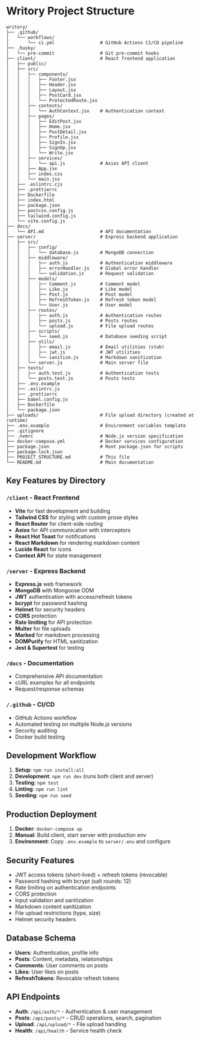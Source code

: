# Writory Project Structure

```
writory/
├── .github/
│   └── workflows/
│       └── ci.yml                 # GitHub Actions CI/CD pipeline
├── .husky/
│   └── pre-commit                 # Git pre-commit hooks
├── client/                        # React frontend application
│   ├── public/
│   ├── src/
│   │   ├── components/
│   │   │   ├── Footer.jsx
│   │   │   ├── Header.jsx
│   │   │   ├── Layout.jsx
│   │   │   ├── PostCard.jsx
│   │   │   └── ProtectedRoute.jsx
│   │   ├── contexts/
│   │   │   └── AuthContext.jsx    # Authentication context
│   │   ├── pages/
│   │   │   ├── EditPost.jsx
│   │   │   ├── Home.jsx
│   │   │   ├── PostDetail.jsx
│   │   │   ├── Profile.jsx
│   │   │   ├── SignIn.jsx
│   │   │   ├── SignUp.jsx
│   │   │   └── Write.jsx
│   │   ├── services/
│   │   │   └── api.js             # Axios API client
│   │   ├── App.jsx
│   │   ├── index.css
│   │   └── main.jsx
│   ├── .eslintrc.cjs
│   ├── .prettierrc
│   ├── Dockerfile
│   ├── index.html
│   ├── package.json
│   ├── postcss.config.js
│   ├── tailwind.config.js
│   └── vite.config.js
├── docs/
│   └── API.md                     # API documentation
├── server/                        # Express backend application
│   ├── src/
│   │   ├── config/
│   │   │   └── database.js        # MongoDB connection
│   │   ├── middleware/
│   │   │   ├── auth.js            # Authentication middleware
│   │   │   ├── errorHandler.js    # Global error handler
│   │   │   └── validation.js      # Request validation
│   │   ├── models/
│   │   │   ├── Comment.js         # Comment model
│   │   │   ├── Like.js            # Like model
│   │   │   ├── Post.js            # Post model
│   │   │   ├── RefreshToken.js    # Refresh token model
│   │   │   └── User.js            # User model
│   │   ├── routes/
│   │   │   ├── auth.js            # Authentication routes
│   │   │   ├── posts.js           # Posts routes
│   │   │   └── upload.js          # File upload routes
│   │   ├── scripts/
│   │   │   └── seed.js            # Database seeding script
│   │   ├── utils/
│   │   │   ├── email.js           # Email utilities (stub)
│   │   │   ├── jwt.js             # JWT utilities
│   │   │   └── sanitize.js        # Markdown sanitization
│   │   └── server.js              # Main server file
│   ├── tests/
│   │   ├── auth.test.js           # Authentication tests
│   │   └── posts.test.js          # Posts tests
│   ├── .env.example
│   ├── .eslintrc.js
│   ├── .prettierrc
│   ├── babel.config.js
│   ├── Dockerfile
│   └── package.json
├── uploads/                       # File upload directory (created at runtime)
├── .env.example                   # Environment variables template
├── .gitignore
├── .nvmrc                         # Node.js version specification
├── docker-compose.yml             # Docker services configuration
├── package.json                   # Root package.json for scripts
├── package-lock.json
├── PROJECT_STRUCTURE.md           # This file
└── README.md                      # Main documentation
```

## Key Features by Directory

### `/client` - React Frontend
- **Vite** for fast development and building
- **Tailwind CSS** for styling with custom prose styles
- **React Router** for client-side routing
- **Axios** for API communication with interceptors
- **React Hot Toast** for notifications
- **React Markdown** for rendering markdown content
- **Lucide React** for icons
- **Context API** for state management

### `/server` - Express Backend
- **Express.js** web framework
- **MongoDB** with Mongoose ODM
- **JWT** authentication with access/refresh tokens
- **bcrypt** for password hashing
- **Helmet** for security headers
- **CORS** protection
- **Rate limiting** for API protection
- **Multer** for file uploads
- **Marked** for markdown processing
- **DOMPurify** for HTML sanitization
- **Jest & Supertest** for testing

### `/docs` - Documentation
- Comprehensive API documentation
- cURL examples for all endpoints
- Request/response schemas

### `/.github` - CI/CD
- GitHub Actions workflow
- Automated testing on multiple Node.js versions
- Security auditing
- Docker build testing

## Development Workflow

1. **Setup**: `npm run install:all`
2. **Development**: `npm run dev` (runs both client and server)
3. **Testing**: `npm test`
4. **Linting**: `npm run lint`
5. **Seeding**: `npm run seed`

## Production Deployment

1. **Docker**: `docker-compose up`
2. **Manual**: Build client, start server with production env
3. **Environment**: Copy `.env.example` to `server/.env` and configure

## Security Features

- JWT access tokens (short-lived) + refresh tokens (revocable)
- Password hashing with bcrypt (salt rounds: 12)
- Rate limiting on authentication endpoints
- CORS protection
- Input validation and sanitization
- Markdown content sanitization
- File upload restrictions (type, size)
- Helmet security headers

## Database Schema

- **Users**: Authentication, profile info
- **Posts**: Content, metadata, relationships
- **Comments**: User comments on posts
- **Likes**: User likes on posts
- **RefreshTokens**: Revocable refresh tokens

## API Endpoints

- **Auth**: `/api/auth/*` - Authentication & user management
- **Posts**: `/api/posts/*` - CRUD operations, search, pagination
- **Upload**: `/api/upload/*` - File upload handling
- **Health**: `/api/health` - Service health check